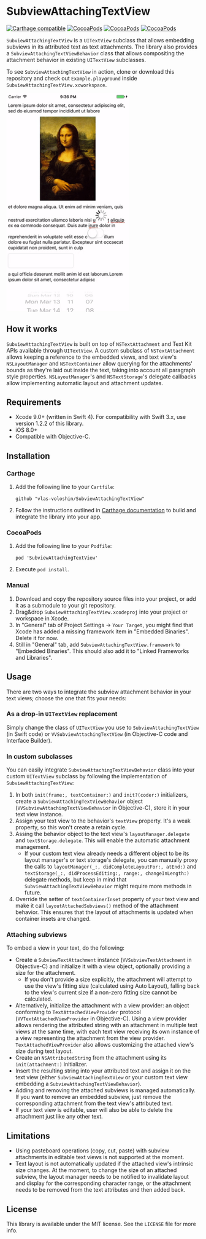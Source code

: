 # SubviewAttachingTextView

[![Carthage compatible](https://img.shields.io/badge/Carthage-compatible-4BC51D.svg?style=flat)](https://github.com/Carthage/Carthage) [![CocoaPods](https://img.shields.io/cocoapods/v/SubviewAttachingTextView.svg?maxAge=604800)]() [![CocoaPods](https://img.shields.io/cocoapods/p/SubviewAttachingTextView.svg?maxAge=2592000)]() [![CocoaPods](https://img.shields.io/cocoapods/l/SubviewAttachingTextView.svg?maxAge=2592000)]()

`SubviewAttachingTextView` is a `UITextView` subclass that allows embedding subviews in its attributed text as text attachments. The library also provides a `SubviewAttachingTextViewBehavior` class that allows compositing the attachment behavior in existing `UITextView` subclasses.

To see `SubviewAttachingTextView` in action, clone or download this repository and check out `Example.playground` inside `SubviewAttachingTextView.xcworkspace`.

<img src="screenshot.gif" alt="Screenshot" width="320">

## How it works

`SubviewAttachingTextView` is built on top of `NSTextAttachment` and Text Kit APIs available through `UITextView`. A custom subclass of `NSTextAttachment` allows keeping a reference to the embedded views, and text view's `NSLayoutManager` and `NSTextContainer` allow querying for the attachments' bounds as they're laid out inside the text, taking into account all paragraph style properties. `NSLayoutManager`'s and `NSTextStorage`'s delegate callbacks allow implementing automatic layout and attachment updates.

## Requirements

- Xcode 9.0+ (written in Swift 4). For compatibility with Swift 3.x, use version 1.2.2 of this library.
- iOS 8.0+
- Compatible with Objective-C.

## Installation

### Carthage

1. Add the following line to your `Cartfile`:

    ```
    github "vlas-voloshin/SubviewAttachingTextView"
    ```
    
1. Follow the instructions outlined in [Carthage documentation](https://github.com/Carthage/Carthage/blob/master/README.md) to build and integrate the library into your app.

### CocoaPods

1. Add the following line to your `Podfile`:

	```
	pod 'SubviewAttachingTextView'
	```
	
2. Execute `pod install`.

### Manual

1. Download and copy the repository source files into your project, or add it as a submodule to your git repository.
1. Drag&drop `SubviewAttachingTextView.xcodeproj` into your project or workspace in Xcode.
1. In "General" tab of Project Settings → `Your Target`, you might find that Xcode has added a missing framework item in "Embedded Binaries". Delete it for now.
1. Still in "General" tab, add `SubviewAttachingTextView.framework` to "Embedded Binaries". This should also add it to "Linked Frameworks and Libraries". 

## Usage

There are two ways to integrate the subview attachment behavior in your text views; choose the one that fits your needs:

### As a drop-in `UITextView` replacement

Simply change the class of `UITextView` you use to `SubviewAttachingTextView` (in Swift code) or `VVSubviewAttachingTextView` (in Objective-C code and Interface Builder).

### In custom subclasses

You can easily integrate `SubviewAttachingTextViewBehavior` class into your custom `UITextView` subclass by following the implementation of `SubviewAttachingTextView`:

1. In both `init(frame:, textContainer:)` and `init?(coder:)` initializers, create a `SubviewAttachingTextViewBehavior` object (`VVSubviewAttachingTextViewBehavior` in Objective-C), store it in your text view instance.
1. Assign your text view to the behavior's `textView` property. It's a weak property, so this won't create a retain cycle.
1. Assing the behavior object to the text view's `layoutManager.delegate` and `textStorage.delegate`. This will enable the automatic attachment management.
	- If your custom text view already needs a different object to be its layout manager's or text storage's delegate, you can manually proxy the calls to `layoutManager(_:, didCompleteLayoutFor:, atEnd:)` and `textStorage(_:, didProcessEditing:, range:, changeInLength:)` delegate methods, but keep in mind that `SubviewAttachingTextViewBehavior` might require more methods in future.
1. Override the setter of `textContainerInset` property of your text view and make it call `layoutAttachedSubviews()` method of the attachment behavior. This ensures that the layout of attachments is updated when container insets are changed.

### Attaching subviews

To embed a view in your text, do the following:

- Create a `SubviewTextAttachment` instance (`VVSubviewTextAttachment` in Objective-C) and initialize it with a view object, optionally providing a size for the attachment.
	- If you don't provide a size explicitly, the attachment will attempt to use the view's fitting size (calculated using Auto Layout), falling back to the view's current size if a non-zero fitting size cannot be calculated.
- Alternatively, initialize the attachment with a view provider: an object conforming to `TextAttachedViewProvider` protocol (`VVTextAttachedViewProvider` in Objective-C). Using a view provider allows rendering the attributed string with an attachment in multiple text views at the same time, with each text view receiving its own instance of a view representing the attachment from the view provider. `TextAttachedViewProvider` also allows customizing the attached view's size during text layout.
- Create an `NSAttributedString` from the attachment using its `init(attachment:)` initializer.
- Insert the resulting string into your attributed text and assign it on the text view (either `SubviewAttachingTextView` or your custom text view embedding a `SubviewAttachingTextViewBehavior`).
- Adding and removing the attached subviews is managed automatically. If you want to remove an embedded subview, just remove the corresponding attachment from the text view's attributed text.
- If your text view is editable, user will also be able to delete the attachment just like any other text.

## Limitations

- Using pasteboard operations (copy, cut, paste) with subview attachments in editable text views is not supported at the moment.
- Text layout is not automatically updated if the attached view's intrinsic size changes. At the moment, to change the size of an attached subview, the layout manager needs to be notified to invalidate layout and display for the corresponding character range, or the attachment needs to be removed from the text attributes and then added back.

## License

This library is available under the MIT license. See the `LICENSE` file for more info.
